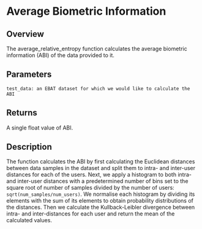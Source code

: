 # Average Biometric Information

## Overview

The average_relative_entropy function calculates the average biometric information (ABI) of the data provided to it.

## Parameters

    test_data: an EBAT dataset for which we would like to calculate the ABI

## Returns

A single float value of ABI.

## Description

The function calculates the ABI by first calculating the Euclidean distances between data samples in the dataset and
split them to intra- and inter-user distances for each of the users. Next, we apply a histogram to both intra- and
inter-user distances with a predetermined number of bins set to the square root of number of samples divided by the
number of users: `sqrt(num_samples/num_users)`. We normalise each histogram by dividing its elements with the sum of its
elements to obtain probability distributions of the distances. Then we calculate the Kullback-Leibler divergence between
intra- and inter-distances for each user and return the mean of the calculated values.    